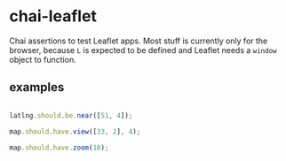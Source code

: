 # chai-leaflet

Chai assertions to test Leaflet apps. Most stuff is currently only for the browser, because `L` is expected to be defined and Leaflet needs a `window` object to function.

## examples
```JavaScript

latlng.should.be.near([51, 4]);

map.should.have.view([33, 2], 4);

map.should.have.zoom(18);

```



